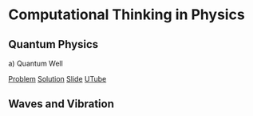 # Computational Thinking in Physics


## Quantum Physics
a) Quantum Well

[Problem](QuantumPhysics_Q1.md)
[Solution](designingQW.py)
[Slide](DesigningaQuantum‑WellInfra‑Red.pdf)
[UTube]()

## Waves and Vibration
